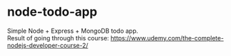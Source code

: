 # node-todo-app
Simple Node + Express + MongoDB todo app.<br>
Result of going through this course: https://www.udemy.com/the-complete-nodejs-developer-course-2/
